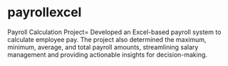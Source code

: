 # payrollexcel
Payroll Calculation Project= Developed an Excel-based payroll system to calculate employee pay. The project also determined the maximum, minimum, average, and total payroll amounts, streamlining salary management and providing actionable insights for decision-making.
